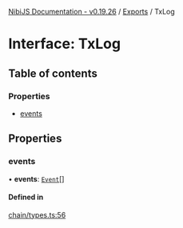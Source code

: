 [NibiJS Documentation - v0.19.26](../intro.md) / [Exports](../modules.md) / TxLog

# Interface: TxLog

## Table of contents

### Properties

- [events](TxLog.md#events)

## Properties

### events

• **events**: [`Event`](Event.md)[]

#### Defined in

[chain/types.ts:56](https://github.com/NibiruChain/ts-sdk/blob/24aeea9/packages/nibijs/src/chain/types.ts#L56)
